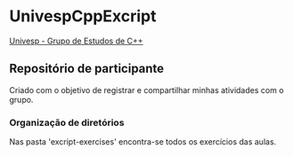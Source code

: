# UnivespCppExcript

[Univesp - Grupo de Estudos de C++](https://github.com/dorathoto/CPlusPlus_Univesp)

## Repositório de participante

Criado com o objetivo de registrar e compartilhar minhas atividades com o grupo.

### Organização de diretórios

Nas pasta 'excript-exercises' encontra-se todos os exercícios das aulas.
